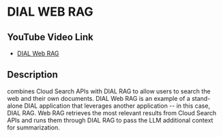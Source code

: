 # DIAL WEB RAG

## YouTube Video Link

* [DIAL Web RAG](https://www.youtube.com/watch?v=eYrrCegf-SI)

## Description

combines Cloud Search APIs with DIAL RAG to allow users to search the web and their own documents. DIAL Web RAG is an example of a stand-alone DIAL application that leverages another application -- in this case, DIAL RAG. Web RAG retrieves the most relevant results from Cloud Search APIs and runs them through DIAL RAG to pass the LLM additional context for summarization.
